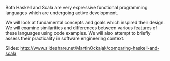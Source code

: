 Both Haskell and Scala are very expressive functional programming languages which are undergoing active development.

We will look at fundamental concepts and goals which inspired their design. We will examine similarities and differences between various features of these languages using code examples. We will also attempt to briefly assess their practicality in software engineering context. 


Slides: http://www.slideshare.net/MartinOckajak/comparing-haskell-and-scala

